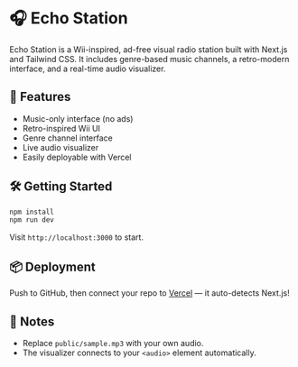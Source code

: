 
# 🎧 Echo Station

Echo Station is a Wii-inspired, ad-free visual radio station built with Next.js and Tailwind CSS. It includes genre-based music channels, a retro-modern interface, and a real-time audio visualizer.

## 🚀 Features
- Music-only interface (no ads)
- Retro-inspired Wii UI
- Genre channel interface
- Live audio visualizer
- Easily deployable with Vercel

## 🛠️ Getting Started

```bash
npm install
npm run dev
```

Visit `http://localhost:3000` to start.

## 📦 Deployment

Push to GitHub, then connect your repo to [Vercel](https://vercel.com) — it auto-detects Next.js!

## 🎵 Notes

- Replace `public/sample.mp3` with your own audio.
- The visualizer connects to your `<audio>` element automatically.
